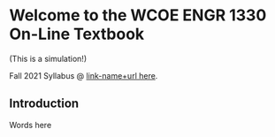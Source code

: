 # Welcome to the WCOE ENGR 1330 On-Line Textbook

(This is a simulation!)

 Fall 2021 Syllabus @ [link-name+url here](https:/#).
 
## Introduction
 
 Words here
 
 


